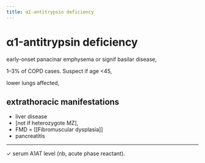 ```yaml
---
title: α1-antitrypsin deficiency
---
```

# α1-antitrypsin deficiency

early-onset panacinar emphysema 
or signif basilar disease, 

1–3% of COPD cases. 
Suspect if age <45, 

lower lungs affected, 

## extrathoracic manifestations 
* liver disease 
* [not if heterozygote MZ], 
* FMD = [[Fibromuscular dysplasia]] 
* pancreatitis

---

✓ serum A1AT level 
(nb, acute phase reactant).
